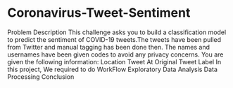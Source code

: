 # Coronavirus-Tweet-Sentiment
Problem Description This challenge asks you to build a classification model to predict the sentiment of COVID-19 tweets.The tweets have been pulled from Twitter and manual tagging has been done then. The names and usernames have been given codes to avoid any privacy concerns. You are given the following information:      Location     Tweet At     Original Tweet     Label  In this project, We required to do      WorkFlow     Exploratory Data Analysis     Data Processing     Conclusion
